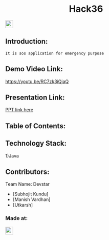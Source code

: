 <h1 align="center">Hack36</h1>
<p align="center">
</p>

<a href="https://hack36.com"> <img src="https://cutt.ly/BuiltAtHack36" height=24px> </a>


## Introduction:
    It is sos application for emergency purpose
    
## Demo Video Link:
  <a href="https://youtu.be/RC7zk3iQjaQ">https://youtu.be/RC7zk3iQjaQ</a>
  
## Presentation Link:
  <a href="https://cutt.ly/H365PPT"> PPT link here </a>
  
  
## Table of Contents:

## Technology Stack:
  1)Java
  

## Contributors:

Team Name: Devstar

* [Subhojit Kundu]
* [Manish Vardhan]
* [Utkarsh]


### Made at:
<a href="https://hack36.com"> <img src="https://cutt.ly/BuiltAtHack36" height=24px> </a>
